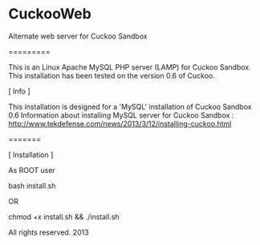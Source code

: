 CuckooWeb
=========

Alternate web server for Cuckoo Sandbox

=========

This is an Linux Apache MySQL PHP server (LAMP) for Cuckoo Sandbox.
This installation has been tested on the version 0.6 of Cuckoo.

[ Info ]

  This installation is designed for a 'MySQL' installation of Cuckoo Sandbox 0.6
  Information about installing MySQL server for Cuckoo Sandbox : http://www.tekdefense.com/news/2013/3/12/installing-cuckoo.html

=======

[ Installation ]

  As ROOT user

  bash install.sh

  OR

  chmod +x install.sh && ./install.sh


All rights reserved.
2013
